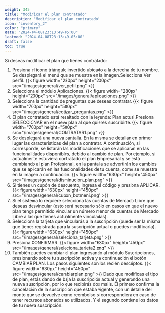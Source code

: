 ```yaml
---
weight: 345
title: "Modificar el plan contratado"
description: "Modificar el plan contratado"
icon: "inventory_2"
color: "primary"
date: "2024-04-08T23:13:49-05:00"
lastmod: "2024-04-08T23:13:49-05:00"
draft: false
toc: true
---
```

Si deseas modificar el plan que tienes contratado:

1. Presiona el ícono triángulo invertido ubicado a la derecha de tu nombre. Se desplegará el menú que se muestra en la imagen.Selecciona Ver perfil.
{{< figure width="280px" height="200px" src="/images/general/ver_pefil.png" >}}
2. Selecciona el módulo Aplicaciones. 
{{< figure width="280px" height="200px" src="/images/general/aplicaciones.png" >}}
3. Selecciona la cantidad de preguntas que deseas contratar. 
{{< figure width="700px" height="500px" src="/images/general/cotizar_preguntas.png" >}}
4. El plan contratado está resaltado con la leyenda: Plan actual.Presiona SELECCIONAR en el nuevo plan al que quieres suscribirte.
{{< figure width="700px" height="500px" src="/images/general/CONTRATAR1.png" >}}
5. Se desplegará una nueva pantalla. En la misma se detallan en primer lugar las características del plan a contratar. A continuación, si corresponde, se listarán las modificaciones que se aplicarán en las funcionalidades disponibles, debido al cambio de plan. Por ejemplo, si actualmente estuviera contratado el plan Empresarial y se está cambiando al plan Profesional, en la pantalla se advertirán los cambios que se aplicarán en las funcionalidades de tu cuenta, como se muestra en la imagen a continuación.
{{< figure width="630px" height="450px" src="/images/general/disminucion_plan.png" >}}
6. Si tienes un cupón de descuento, ingresa el código y presiona APLICAR.
{{< figure width="630px" height="450px" src="/images/general/cupon_botmeni.png" >}}
7. Si el sistema lo requiere selecciona las cuentas de Mercado Libre que deseas desvincular (esto será necesario sólo en casos en que el nuevo plan tenga permitido vincular un número menor de cuentas de Mercado Libre a las que tienes actualmente vinculadas).
8. Selecciona la tarjeta que vincularás a la suscripción (puede ser la misma que tienes registrada para la suscripción actual o puedes modificarla).
{{< figure width="630px" height="450px" src="/images/general/seleciona_tarjeta.png" >}}
9. Presiona CONFIRMAR.
{{< figure width="630px" height="450px" src="/images/general/seleciona_tarjeta2.png" >}}
10. También puedes cambiar el plan ingresando al módulo Suscripciones, presionando sobre tu suscripción activa y a continuación el botón CAMBIAR PLAN. Los pasos siguientes son los recién descriptos.
{{< figure width="630px" height="450px" src="/images/general/cambiarplan.png" >}}
Dado que modificas el tipo de plan, estás dando de baja la suscripción actual y generando una nueva suscripción, por lo que recibirás dos mails. El primero confirma la cancelación de la suscripción que estaba vigente, con un detalle del monto que se devuelve como reembolso si correspondiera en caso de tener recursos abonados no utilizados. Y el segundo contiene los datos de tu nueva suscripción.
